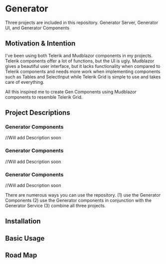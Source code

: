 # Generator
 
Three projects are included in this repository.
Generator Server, Generator UI, and Generator Components

## Motivation & Intention
I've been using both Telerik and Mudblazor components in my projects. Telerik components offer a lot of functions, but the UI is ugly. Mudblazor gives a beautiful user interface, but it lacks functionality when compared to Telerik components and needs more work when implementing components such as Tables and SelectInput
while Telerik Grid is simple to use and takes care of everything.

All this inspired me to create Gen Components using Mudblazor components to resemble Telerik Grid.


## Project Descriptions

### Generator Components
//Will add Description soon
### Generator Components
//Will add Description soon
### Generator Components
//Will add Description soon

 
There are numerous ways you can use the repository.
(1) use the Generator Components
(2) use the Generator components in conjunction with the Generator Service
(3) combine all three projects.

## Installation

## Basic Usage

## Road Map
